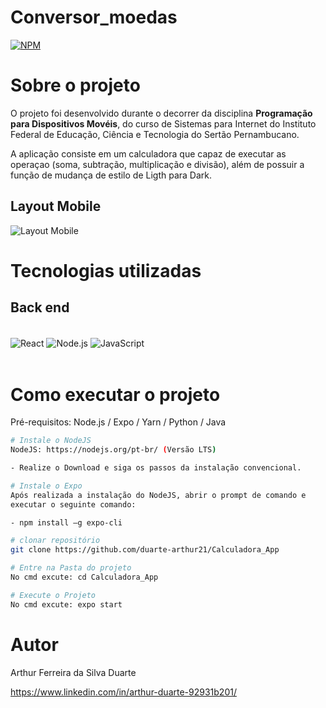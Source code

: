 # Conversor_moedas

[![NPM](https://img.shields.io/npm/l/react)](https://github.com/duarte-arthur21/project-laravel/blob/main/LICENCE)

# Sobre o projeto

O projeto foi desenvolvido durante o decorrer da disciplina **Programação para Dispositivos Movéis**, do curso de Sistemas para Internet do Instituto Federal de Educação, Ciência e Tecnologia do Sertão Pernambucano.

A aplicação consiste em um calculadora que capaz de executar as operaçao (soma, subtração, multiplicação e divisão), além de possuir a função de mudança de estilo de Ligth para Dark.

## Layout Mobile
![Layout Mobile](https://github.com/duarte-arthur21/Conversor_moedas/Mobile.png)

# Tecnologias utilizadas
## Back end
<div style="display:inline_block"></br>
    <img align="center" alt="React" src="https://img.shields.io/badge/React_Native-20232A?style=for-the-badge&logo=react&logoColor=61DAFB">
    <img align="center" alt="Node.js" src="https://img.shields.io/badge/Node.js-43853D?style=for-the-badge&logo=node.js&logoColor=white">
    <img align="center" alt="JavaScript" src="https://img.shields.io/badge/JavaScript-323330?style=for-the-badge&logo=javascript&logoColor=F7DF1E">
</div></br>

# Como executar o projeto

Pré-requisitos: Node.js / Expo / Yarn / Python / Java

```bash
# Instale o NodeJS
NodeJS: https://nodejs.org/pt-br/ (Versão LTS)

- Realize o Download e siga os passos da instalação convencional.

```
```bash
# Instale o Expo
Após realizada a instalação do NodeJS, abrir o prompt de comando e
executar o seguinte comando:

- npm install –g expo-cli
```

```bash
# clonar repositório
git clone https://github.com/duarte-arthur21/Calculadora_App

```

```bash
# Entre na Pasta do projeto
No cmd excute: cd Calculadora_App

# Execute o Projeto
No cmd excute: expo start

```

# Autor

Arthur Ferreira da Silva Duarte

https://www.linkedin.com/in/arthur-duarte-92931b201/
